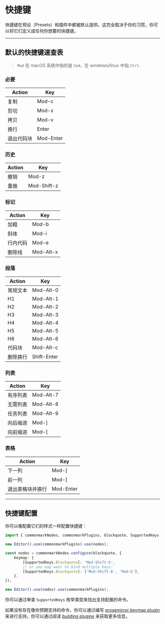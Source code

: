 # 快捷键

快捷键在预设（Presets）和插件中都被默认提供。这完全取决于你的习惯，你可以将它们定义成任何你想要的快捷键。

---

## 默认的快捷键速查表

> `Mod` 在 macOS 系统中指的是 `Cmd`，在 windows/linux 中指 `Ctrl`.

### 必要

| Action     | Key       |
| ---------- | --------- |
| 复制       | Mod-c     |
| 剪切       | Mod-x     |
| 拷贝       | Mod-v     |
| 换行       | Enter     |
| 退出代码块 | Mod-Enter |

### 历史

| Action | Key         |
| ------ | ----------- |
| 撤销   | Mod-z       |
| 重做   | Mod-Shift-z |

### 标记

| Action   | Key       |
| -------- | --------- |
| 加粗     | Mod-b     |
| 斜体     | Mod-i     |
| 行内代码 | Mod-e     |
| 删除线   | Mod-Alt-x |

### 段落

| Action   | Key         |
| -------- | ----------- |
| 常规文本 | Mod-Alt-0   |
| H1       | Mod-Alt-1   |
| H2       | Mod-Alt-2   |
| H3       | Mod-Alt-3   |
| H4       | Mod-Alt-4   |
| H5       | Mod-Alt-5   |
| H6       | Mod-Alt-6   |
| 代码块   | Mod-Alt-c   |
| 删除换行 | Shift-Enter |

### 列表

| Action   | Key       |
| -------- | --------- |
| 有序列表 | Mod-Alt-7 |
| 无需列表 | Mod-Alt-8 |
| 任务列表 | Mod-Alt-9 |
| 向后缩进 | Mod-]     |
| 向前缩进 | Mod-[     |

### 表格

| Action           | Key       |
| ---------------- | --------- |
| 下一列           | Mod-]     |
| 前一列           | Mod-[     |
| 退出表格块并换行 | Mod-Enter |

---

## 快捷键配置

你可以像配置它们的样式一样配置快捷键：

```typescript
import { commonmarkNodes, commonmarkPlugins, blockquote, SupportedKeys } from '@milkdown/preset-commonmark';

new Editor().use(commonmarkPlugins).use(nodes);

const nodes = commonmarkNodes.configure(blockquote, {
    keymap: {
        [SupportedKeys.Blockquote]: 'Mod-Shift-b',
        // or you may want to bind multiple keys:
        [SupportedKeys.Blockquote]: ['Mod-Shift-b', 'Mod-b'],
    },
});

new Editor().use(nodes).use(commonmarkPlugins);
```

你可以通过审查 `SupportedKeys` 枚举类型来找出支持配置的命令。

如果没有存在像你预期支持的命令，你可以通过编写 [prosemirror keymap plugin](https://github.com/ProseMirror/prosemirror-keymap) 来进行支持。你可以通过阅读 [building plugins](/#/building-plugins) 来获取更多信息。
